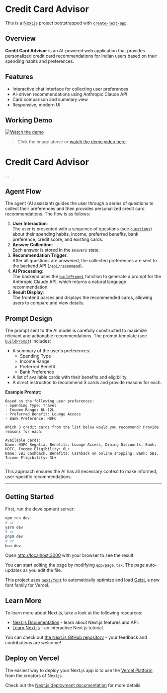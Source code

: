 # Credit Card Advisor

This is a [Next.js](https://nextjs.org) project bootstrapped with [`create-next-app`](https://nextjs.org/docs/app/api-reference/cli/create-next-app).

## Overview

**Credit Card Advisor** is an AI-powered web application that provides personalized credit card recommendations for Indian users based on their spending habits and preferences.

## Features

- Interactive chat interface for collecting user preferences
- AI-driven recommendations using Anthropic Claude API
- Card comparison and summary view
- Responsive, modern UI

## Working Demo

[![Watch the demo](https://img.youtube.com/vi/drGBYgBLinY/0.jpg)](https://youtu.be/drGBYgBLinY)
> Click the image above or [watch the demo video here](https://drive.google.com/file/d/1yoEsgij0y56pXBNhH6L4GMnkieS2ar1M/view?usp=sharing).

# Credit Card Advisor

...

## Agent Flow

The agent (AI assistant) guides the user through a series of questions to collect their preferences and then provides personalized credit card recommendations. The flow is as follows:

1. **User Interaction**:  
   The user is presented with a sequence of questions (see [`questions`](src/components/ChatBox.tsx)) about their spending habits, income, preferred benefits, bank preference, credit score, and existing cards.
2. **Answer Collection**:  
   Each answer is stored in the `answers` state.
3. **Recommendation Trigger**:  
   After all questions are answered, the collected preferences are sent to the backend API ([`/api/recommend`](src/app/api/recommend/route.ts)).
4. **AI Processing**:  
   The backend uses the [`buildPrompt`](src/lib/promptBuilder.ts) function to generate a prompt for the Anthropic Claude API, which returns a natural language recommendation.
5. **Result Display**:  
   The frontend parses and displays the recommended cards, allowing users to compare and view details.

## Prompt Design

The prompt sent to the AI model is carefully constructed to maximize relevant and actionable recommendations. The prompt template (see [`buildPrompt`](src/lib/promptBuilder.ts)) includes:

- A summary of the user's preferences:
  - Spending Type
  - Income Range
  - Preferred Benefit
  - Bank Preference
- A list of available cards with their benefits and eligibility.
- A direct instruction to recommend 3 cards and provide reasons for each.

**Example Prompt:**
```
Based on the following user preferences:
- Spending Type: Travel
- Income Range: 6L-12L
- Preferred Benefit: Lounge Access
- Bank Preference: HDFC

Which 3 credit cards from the list below would you recommend? Provide reasons for each.

Available cards:
Name: HDFC Regalia, Benefits: Lounge Access, Dining Discounts, Bank: HDFC, Income Eligibility: 6L+
Name: SBI Cashback, Benefits: Cashback on online shopping, Bank: SBI, Income Eligibility: 3L+
...
```

This approach ensures the AI has all necessary context to make informed, user-specific recommendations.

---

## Getting Started

First, run the development server:

```bash
npm run dev
# or
yarn dev
# or
pnpm dev
# or
bun dev
```

Open [http://localhost:3000](http://localhost:3000) with your browser to see the result.

You can start editing the page by modifying `app/page.tsx`. The page auto-updates as you edit the file.

This project uses [`next/font`](https://nextjs.org/docs/app/building-your-application/optimizing/fonts) to automatically optimize and load [Geist](https://vercel.com/font), a new font family for Vercel.

## Learn More

To learn more about Next.js, take a look at the following resources:

- [Next.js Documentation](https://nextjs.org/docs) - learn about Next.js features and API.
- [Learn Next.js](https://nextjs.org/learn) - an interactive Next.js tutorial.

You can check out [the Next.js GitHub repository](https://github.com/vercel/next.js) - your feedback and contributions are welcome!

## Deploy on Vercel

The easiest way to deploy your Next.js app is to use the [Vercel Platform](https://vercel.com/new?utm_medium=default-template&filter=next.js&utm_source=create-next-app&utm_campaign=create-next-app-readme) from the creators of Next.js.

Check out the [Next.js deployment documentation](https://nextjs.org/docs/app/building-your-application/deploying) for more details.
